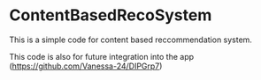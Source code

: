 # ContentBasedRecoSystem

This is a simple code for content based reccommendation system.

This code is also for future integration into the app (https://github.com/Vanessa-24/DIPGrp7)
